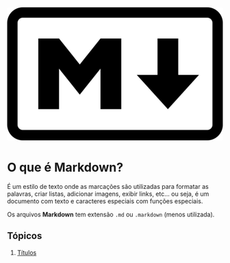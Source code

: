 <h1 align="center">
  <img src="markdown-mark.png" alt="Markdown" />
</h1>

# O que é Markdown?

É um estilo de texto onde as marcações são utilizadas para formatar as palavras, criar listas, adicionar imagens, exibir links, etc... ou seja, é um documento com texto e caracteres especiais com funções especiais.

Os arquivos **Markdown** tem extensão `.md` ou `.markdown` (menos utilizada).

## Tópicos

1. [Títulos](/Tópicos/títulos.md)

